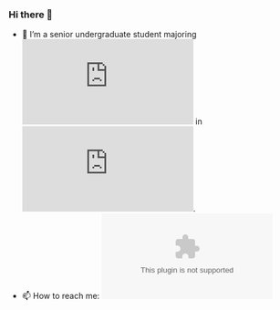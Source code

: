 ### Hi there 👋

<!--
**changanyyy/changanyyy** is a ✨ _special_ ✨ repository because its `README.md` (this file) appears on your GitHub profile.

Here are some ideas to get you started:
-->
- 🔭 I’m a senior undergraduate student majoring ![CS](https://www.nju.edu.cn/EN/7f/6b/c7136a163691/page.htm) in ![NJU](https://www.nju.edu.cn/main.htm).
- 📫 How to reach me: ![email](chester.yinxz@gmail.com)

